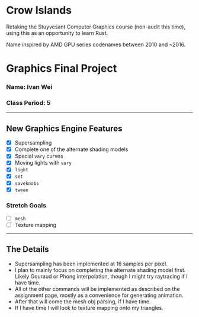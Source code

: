 # Crow Islands
Retaking the Stuyvesant Computer Graphics course (non-audit this time), using this as an opportunity to learn Rust.

Name inspired by AMD GPU series codenames between 2010 and ~2016. 

# Graphics Final Project
### Name: Ivan Wei
### Class Period: 5
---
## New Graphics Engine Features
- [x] Supersampling
- [x] Complete one of the alternate shading models
- [x] Special `vary` curves
- [x] Moving lights with `vary`
- [x] `light`
- [x] `set`
- [x] `saveknobs`
- [x] `tween`

### Stretch Goals
- [ ] `mesh`
- [ ] Texture mapping
---
## The Details
- Supersampling has been implemented at 16 samples per pixel.
- I plan to mainly focus on completing the alternate shading model first. Likely Gouraud or Phong interpolation, though I might try raytracing if I have time.
- All of the other commands will be implemented as described on the assignment page, mostly as a convenience for generating animation.
- After that will come the mesh obj parsing, if I have time.
- If I have time I will look to texture mapping onto my triangles.
